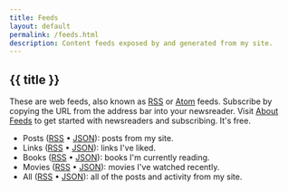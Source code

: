 ```yaml
---
title: Feeds
layout: default
permalink: /feeds.html
description: Content feeds exposed by and generated from my site.
---
```


<h2 class="page-header">{{ title }}</h2>

These are web feeds, also known as [RSS](https://en.wikipedia.org/wiki/RSS) or [Atom](https://en.wikipedia.org/wiki/Atom_(web_standard)) feeds. Subscribe by copying the URL from the address bar into your newsreader. Visit [About Feeds](https://aboutfeeds.com) to get started with newsreaders and subscribing. It's free.

- Posts ([RSS](https://feedpress.me/coryd) • [JSON](https://feedpress.me/coryd.json)): posts from my site.
- Links ([RSS](https://feedpress.me/coryd-links) • [JSON](https://feedpress.me/coryd-links.json)): links I've liked.
- Books ([RSS](https://feedpress.me/coryd-books) • [JSON](https://feedpress.me/coryd-books.json)): books I'm currently reading.
- Movies ([RSS](https://feedpress.me/coryd-movies) • [JSON](https://feedpress.me/coryd-books.json)): movies I've watched recently.
- All ([RSS](https://feedpress.me/coryd-all) • [JSON](https://feedpress.me/coryd-all.json)): all of the posts and activity from my site.

